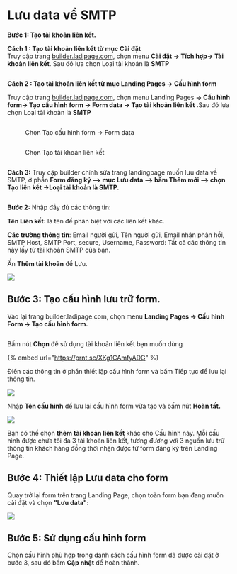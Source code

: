 # Lưu data về SMTP

**Bước 1: Tạo tài khoản liên kết.**

**Cách 1 : Tạo tài khoản liên kết từ mục Cài đặt** \
Truy cập trang [builder.ladipage.com](http://builder.ladipage.com/), chọn menu **Cài đặt -> Tích hợp-> Tài khoản liên kết**. Sau đó lựa chọn Loại tài khoản là **SMTP**

<figure><img src="../../.gitbook/assets/image (63).png" alt=""><figcaption></figcaption></figure>

**Cách 2 : Tạo tài khoản liên kết từ mục Landing Pages -> Cấu hình form**

Truy cập trang [builder.ladipage.com](http://builder.ladipage.com/), chọn menu Landing Pages **-> Cấu hình form-> Tạo cấu hình form -> Form data -> Tạo tài khoản liên kết .**&#x53;au đó lựa chọn Loại tài khoản là **SMTP**

<figure><img src="../../.gitbook/assets/image (1297).png" alt=""><figcaption><p>Chọn Tạo cấu hình form -> Form data </p></figcaption></figure>

<figure><img src="../../.gitbook/assets/image (1298).png" alt=""><figcaption><p>Chọn Tạo tài khoản liên kết</p></figcaption></figure>

<figure><img src="../../.gitbook/assets/image (65).png" alt=""><figcaption></figcaption></figure>

**Cách 3:** Truy cập builder chỉnh sửa trang landingpage muốn lưu data về SMTP, ở phần **Form đăng ký --> mục Lưu data --> bấm Thêm mới --> chọn Tạo liên kết ->Loại tài khoản là SMTP.**

<figure><img src="../../.gitbook/assets/image (27).png" alt=""><figcaption></figcaption></figure>

**Bước 2:** Nhập đầy đủ các thông tin:

**Tên Liên kết:** là tên để phân biệt với các liên kết khác.&#x20;

**Các trường thông tin**: Email người gửi, Tên người gửi, Email nhận phản hồi, SMTP Host, SMTP Port, secure, Username, Password: Tất cả các thông tin này lấy từ tài khoản SMTP của bạn.

Ấn **Thêm tài khoản** để Lưu.

![](<../../.gitbook/assets/image (166).png>)



## Bước 3: **Tạo** cấu hình lưu trữ form.&#x20;

Vào lại trang builder.ladipage.com, chọn menu **Landing Pages -> Cấu hình Form -> Tạo cấu hình form.**

<figure><img src="../../.gitbook/assets/cấu hình form (2).gif" alt=""><figcaption></figcaption></figure>

Bấm nút **Chọn** để sử dụng tài khoản liên kết bạn muốn dùng&#x20;

{% embed url="https://prnt.sc/XKg1CAmfyADG" %}

Điền các thông tin ở phần thiết lập cấu hình form và bấm Tiếp tục để lưu lại thông tin.

![](<../../.gitbook/assets/image (160).png>)

Nhập **Tên cấu hình** để lưu lại cấu hình form vừa tạo và bấm nút **Hoàn tất.**&#x20;

![](<../../.gitbook/assets/image (738).png>)

Bạn có thể chọn **thêm tài khoản liên kết** khác cho Cấu hình này. Mỗi cấu hình được chứa tối đa 3 tài khoản liên kết, tương đương với 3 nguồn lưu trữ thông tin khách hàng đồng thời nhận được từ form đăng ký trên Landing Page.

## **Bước 4: Thiết lập Lưu data cho form**

Quay trở lại form trên trang Landing Page, chọn toàn form bạn đang muốn cài đặt và chọn **"Lưu data":**

![](<../../.gitbook/assets/image (279).png>)

## **Bước 5: Sử dụng cấu hình form**&#x20;

&#x20;Chọn cấu hình phù hợp trong danh sách cấu hình form đã được cài đặt ở bước 3, sau đó bấm **Cập nhật** để hoàn thành.
